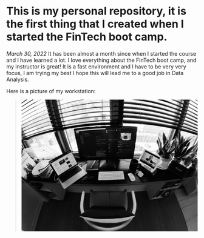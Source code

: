 # This is my personal repository, it is the first thing that I created when I started the FinTech boot camp. 

*March 30, 2022* It has been almost a month since when I started the course and I have learned a lot. I love everything about the FinTech boot camp, and my instructor is great!
It is a fast environment and I have to be very very focus, I am trying my best I hope this will lead me to a good job in Data Analysis. 

Here is a picture of my workstation:
>![working/studying/entertaining from home](Resources/home.JPG)
